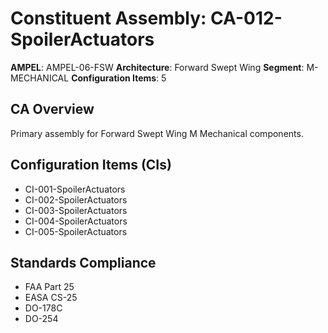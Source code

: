 # Constituent Assembly: CA-012-SpoilerActuators

**AMPEL**: AMPEL-06-FSW
**Architecture**: Forward Swept Wing
**Segment**: M-MECHANICAL
**Configuration Items**: 5

## CA Overview
Primary assembly for Forward Swept Wing M Mechanical components.

## Configuration Items (CIs)
- CI-001-SpoilerActuators
- CI-002-SpoilerActuators
- CI-003-SpoilerActuators
- CI-004-SpoilerActuators
- CI-005-SpoilerActuators

## Standards Compliance
- FAA Part 25
- EASA CS-25
- DO-178C
- DO-254
